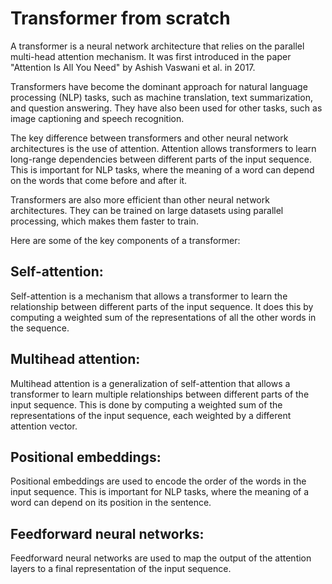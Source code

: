 # Transformer from scratch

A transformer is a neural network architecture that relies on the parallel multi-head attention mechanism. It was first introduced in the paper "Attention Is All You Need" by Ashish Vaswani et al. in 2017.

Transformers have become the dominant approach for natural language processing (NLP) tasks, such as machine translation, text summarization, and question answering. They have also been used for other tasks, such as image captioning and speech recognition.

The key difference between transformers and other neural network architectures is the use of attention. Attention allows transformers to learn long-range dependencies between different parts of the input sequence. This is important for NLP tasks, where the meaning of a word can depend on the words that come before and after it.

Transformers are also more efficient than other neural network architectures. They can be trained on large datasets using parallel processing, which makes them faster to train.

Here are some of the key components of a transformer:

## Self-attention: 
Self-attention is a mechanism that allows a transformer to learn the relationship between different parts of the input sequence. It does this by computing a weighted sum of the representations of all the other words in the sequence.

## Multihead attention: 
Multihead attention is a generalization of self-attention that allows a transformer to learn multiple relationships between different parts of the input sequence. This is done by computing a weighted sum of the representations of the input sequence, each weighted by a different attention vector.

## Positional embeddings: 
Positional embeddings are used to encode the order of the words in the input sequence. This is important for NLP tasks, where the meaning of a word can depend on its position in the sentence.

## Feedforward neural networks: 
Feedforward neural networks are used to map the output of the attention layers to a final representation of the input sequence.

